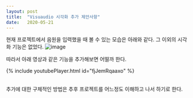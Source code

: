 ```yaml
---
layout: post
title:  "Visuaudio 시각화 추가 제안사항"
date:   2020-05-21
---
```


현재 프로젝트에서 음원을 입력했을 때 볼 수 있는 모습은 아래와 같다. 그 이외의 시각화 기능은 없었다.
![image](https://user-images.githubusercontent.com/63694834/82566735-5116f180-9bb7-11ea-9eef-abdafb0eb497.png)
<br>

따라서 아래 영상과 같은 기능을 추가해보면 어떨까 한다. 
<br>
 
 {% include youtubePlayer.html id="fjJemRqaaxo" %}  
 
<br>
추가에 대한 구체적인 방법은 추후 프로젝트를 어느정도 이해하고 나서 하기로 한다.



